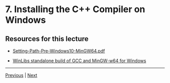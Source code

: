 # 7. Installing the C++ Compiler on Windows

##  Resources for this lecture

-   [Setting-Path-Pre-Windows10-MinGW64.pdf](https://beatlesm.s3.us-west-1.amazonaws.com/beginning-cpp-programming-from-beginner-to-beyond/Setting-Path-Pre-Windows10-MinGW64.pdf)

-   [WinLibs standalone build of GCC and MinGW-w64 for Windows](https://winlibs.com/)

---

[Previous](./6_Installation-and-Setup-Overview.md) | [Next](./8_Installing-CodeLite-on-Windows.md)
